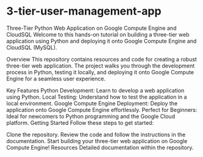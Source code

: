 # 3-tier-user-management-app

Three-Tier Python Web Application on Google Compute Engine and CloudSQL
Welcome to this hands-on tutorial on building a three-tier web application using Python and deploying it onto Google Compute Engine and CloudSQL (MySQL).

Overview
This repository contains resources and code for creating a robust three-tier web application. The project walks you through the development process in Python, testing it locally, and deploying it onto Google Compute Engine for a seamless user experience.

Key Features
Python Development: Learn to develop a web application using Python.
Local Testing: Understand how to test the application in a local environment.
Google Compute Engine Deployment: Deploy the application onto Google Compute Engine effortlessly.
Perfect for Beginners: Ideal for newcomers to Python programming and the Google Cloud platform.
Getting Started
Follow these steps to get started:

Clone the repository.
Review the code and follow the instructions in the documentation.
Start building your three-tier web application on Google Compute Engine!
Resources
Detailed documentation within the repository.
